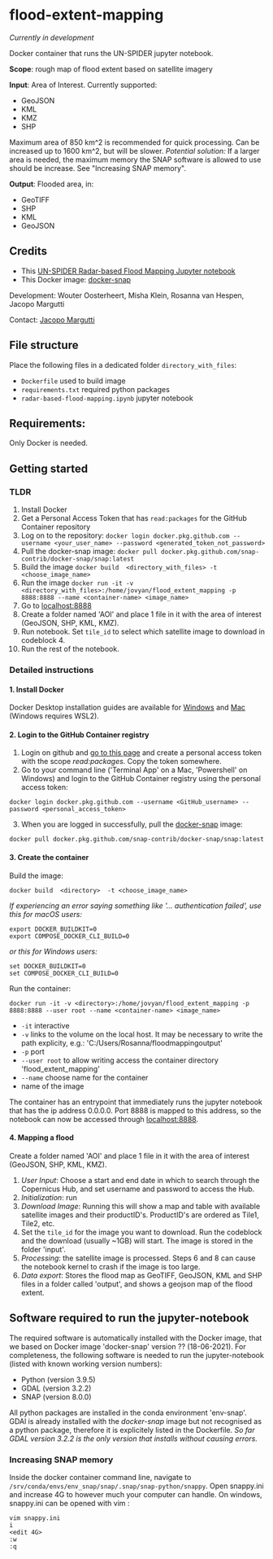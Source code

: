 # flood-extent-mapping
*Currently in development*

Docker container that runs the UN-SPIDER jupyter notebook. 

**Scope**: rough map of flood extent based on satellite imagery

**Input**: Area of Interest. Currently supported:

* GeoJSON
* KML
* KMZ
* SHP

Maximum area of 850 km^2 is recommended for quick processing. Can be increased up to 1600 km^2, but will be slower. 
*Potential solution:* If a larger area is needed, the maximum memory the SNAP software is allowed to use should be increase. See "Increasing SNAP memory".

**Output**: Flooded area, in:

* GeoTIFF
* SHP
* KML 
* GeoJSON

## Credits

* This [UN-SPIDER Radar-based Flood Mapping Jupyter notebook](https://github.com/UN-SPIDER/radar-based-flood-mapping)
* This Docker image: [docker-snap](github.com/snap-contrib/docker-snap)

Development: Wouter Oosterheert, Misha Klein, Rosanna van Hespen, Jacopo Margutti

Contact: [Jacopo Margutti](mailto:jmargutti@redcross.nl)

## File structure
Place the following files in a dedicated folder `directory_with_files`:

* `Dockerfile` used to build image
* `requirements.txt` required python packages
* `radar-based-flood-mapping.ipynb` jupyter notebook


## Requirements:

Only Docker is needed. 

## Getting started

### TLDR
1. Install Docker
2. Get a Personal Access Token that has `read:packages` for the GitHub Container repository
3. Log on to the repository: `docker login docker.pkg.github.com --username <your_user_name> --password <generated_token_not_password>`
4. Pull the docker-snap image: `docker pull docker.pkg.github.com/snap-contrib/docker-snap/snap:latest`
5. Build the image `docker build  <directory_with_files> -t <choose_image_name>`
6. Run the image `docker run -it -v <directory_with_files>:/home/jovyan/flood_extent_mapping -p 8888:8888 --name <container-name> <image_name>`
7. Go to [localhost:8888](http://localhost:8888)
8. Create a folder named 'AOI' and place 1 file in it with the area of interest (GeoJSON, SHP, KML, KMZ).
9. Run notebook. Set `tile_id` to select which satellite image to download in codeblock 4. 
10. Run the rest of the notebook. 

### Detailed instructions
 
#### 1. Install Docker

Docker Desktop installation guides are available for [Windows](https://docs.docker.com/desktop/windows/install/) and [Mac](https://docs.docker.com/desktop/mac/install/) (Windows requires WSL2).

#### 2. Login to the GitHub Container registry

1. Login on github and [go to this  page](https://github.com/settings/tokens/new) and create a personal access token with the scope *read:packages*. Copy the token somewhere. 
2. Go to your command line ('Terminal App' on a Mac, 'Powershell' on Windows) and login to the GitHub Container registry using the personal access token:
```{bash}
docker login docker.pkg.github.com --username <GitHub_username> --password <personal_access_token>
```
3. When you are logged in successfully, pull the [docker-snap](https://github.com/snap-contrib/docker-snap) image:
```{bash}
docker pull docker.pkg.github.com/snap-contrib/docker-snap/snap:latest
``` 

#### 3. Create the container
Build the image:
```{bash}
docker build  <directory>  -t <choose_image_name>
```

*If  experiencing an error saying something like '... authentication failed', use this for macOS users:*
```{bash}
export DOCKER_BUILDKIT=0
export COMPOSE_DOCKER_CLI_BUILD=0
```
*or this for Windows users:*
```{bash}
set DOCKER_BUILDKIT=0
set COMPOSE_DOCKER_CLI_BUILD=0
```

Run the container:
```{bash}
docker run -it -v <directory>:/home/jovyan/flood_extent_mapping -p 8888:8888 --user root --name <container-name> <image_name>
```

* `-it` interactive
* `-v` links to the volume on the local host. It may be necessary to write the path explicity, e.g.: 'C:/Users/Rosanna/floodmappingoutput'
* `-p` port
* `--user root` to allow writing access the container directory 'flood_extent_mapping'
* `--name` choose name for the container
* name of the image

The container has an entrypoint that immediately runs the jupyter notebook that has the ip address 0.0.0.0. Port 8888 is mapped to this address, so the notebook can now be accessed through [localhost:8888](localhost:8888). 

#### 4. Mapping a flood
Create a folder named 'AOI' and place 1 file in it with the area of interest (GeoJSON, SHP, KML, KMZ).
1. *User Input*: Choose a start and end date in which to search through the Copernicus Hub, and set username and password to access the Hub. 
2. *Initialization*: run
3. *Download Image*: Running this will show a map and table with available satellite images and their productID's. ProductID's are ordered as Tile1, Tile2, etc.
4. Set the `tile_id` for the image you want to download. Run the codeblock and the download (usually ~1GB) will start. The image is stored in the folder 'input'. 
5. *Processing*: the satellite image is processed. Steps 6 and 8 can cause the notebook kernel to crash if the image is too large. 
6. *Data export*: Stores the flood map as GeoTIFF, GeoJSON, KML and SHP files in a folder called 'output', and shows a geojson map of the flood extent. 

## Software required to run the jupyter-notebook
The required software is automatically installed with the Docker image, that we  based on Docker image 'docker-snap' version ?? (18-06-2021). For completeness, the following software is needed to run the jupyter-notebook (listed with known working version numbers):

* Python (version 3.9.5)
* GDAL (version 3.2.2)
* SNAP (version 8.0.0)

All python packages are installed in the conda environment 'env-snap'. GDAl is already  installed with the *docker-snap* image but not recognised as a python package, therefore it is explicitely listed in the Dockerfile.
*So far GDAL version 3.2.2 is the only version that installs without causing errors.*

### Increasing SNAP memory
Inside the docker container command line, navigate to `/srv/conda/envs/env_snap/snap/.snap/snap-python/snappy`. Open snappy.ini and increase 4G to however much your computer can handle. On windows, snappy.ini can be opened with vim :
```
vim snappy.ini
i
<edit 4G>
:w
:q
```
